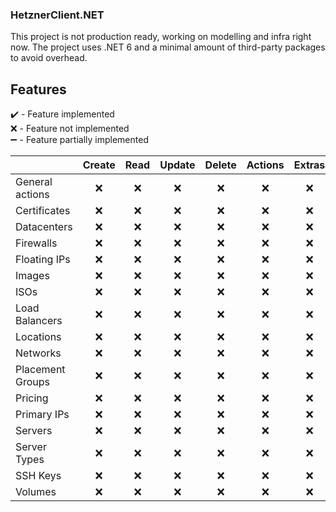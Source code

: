 ### HetznerClient.NET

This project is not production ready, working on modelling and infra right now.
The project uses .NET 6 and a minimal amount of third-party packages to avoid overhead.

## Features

:heavy_check_mark: - Feature implemented\
:x: - Feature not implemented\
:heavy_minus_sign:  - Feature partially implemented


|  | Create | Read | Update | Delete | Actions | Extras |
|--|:--:|:--:|:--:|:--:|:--:|:--:|
| General actions | :x: | :x: | :x: | :x: | :x: | :x: |
| Certificates | :x: | :x: | :x: | :x: | :x: | :x: |
| Datacenters | :x: | :x: | :x: | :x: | :x: | :x: |
| Firewalls | :x: | :x: | :x: | :x: | :x: | :x: |
| Floating IPs | :x: | :x: | :x: | :x: | :x: | :x: |
| Images | :x: | :x: | :x: | :x: | :x: | :x: |
| ISOs | :x: | :x: | :x: | :x: | :x: | :x: |
| Load Balancers | :x: | :x: | :x: | :x: | :x: | :x: |
| Locations | :x: | :x: | :x: | :x: | :x: | :x: |
| Networks | :x: | :x: | :x: | :x: | :x: | :x: |
| Placement Groups | :x: | :x: | :x: | :x: | :x: | :x: |
| Pricing | :x: | :x: | :x: | :x: | :x: | :x: |
| Primary IPs | :x: | :x: | :x: | :x: | :x: | :x: |
| Servers | :x: | :x: | :x: | :x: | :x: | :x: |
| Server Types | :x: | :x: | :x: | :x: | :x: | :x: |
| SSH Keys | :x: | :x: | :x: | :x: | :x: | :x: |
| Volumes | :x: | :x: | :x: | :x: | :x: | :x: |
